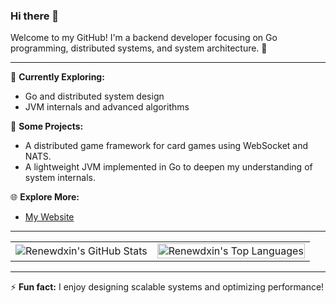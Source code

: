 ### Hi there 👋  

Welcome to my GitHub! I'm a backend developer focusing on Go programming, distributed systems, and system architecture. 🚀  

---

🌱 **Currently Exploring:**  
- Go and distributed system design  
- JVM internals and advanced algorithms  

🔭 **Some Projects:**  
- A distributed game framework for card games using WebSocket and NATS.  
- A lightweight JVM implemented in Go to deepen my understanding of system internals.  

🌐 **Explore More:**  
- [My Website](https://blog.renxin.space/)  

---

<table>
  <tr>
    <td>
      <img src="https://github-readme-stats.vercel.app/api?username=Renewdxin&show_icons=true&theme=dark" alt="Renewdxin's GitHub Stats">
    </td>
    <td>
      <img src="https://github-readme-stats.vercel.app/api/top-langs/?username=Renewdxin&theme=tokyonight&layout=compact" width="100%" alt="Renewdxin's Top Languages">
    </td>
  </tr>
</table>

---

⚡ **Fun fact:** I enjoy designing scalable systems and optimizing performance!  
